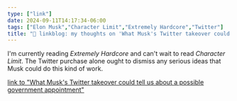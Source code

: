 ```yaml
---
type: ["link"]
date: 2024-09-11T14:17:34-06:00
tags: ["Elon Musk","Character Limit","Extremely Hardcore","Twitter"]
title: "🔗 linkblog: my thoughts on 'What Musk's Twitter takeover could tell us about a possible government appointment'"
---
```

I'm currently reading *Extremely Hardcore* and can't wait to read *Character Limit*. The Twitter purchase alone ought to dismiss any serious ideas that Musk could do this kind of work.

[link to "What Musk's Twitter takeover could tell us about a possible government appointment"](https://www.npr.org/2024/09/11/nx-s1-5107969/elon-musk-twitter-x-trump-audit)
